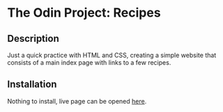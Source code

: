 # The Odin Project: Recipes

## Description

Just a quick practice with HTML and CSS, creating a simple website that consists of a main index page with links to a few recipes.

## Installation

Nothing to install, live page can be opened [here](https://ykoziy.github.io/odin-recipes/ 'here').

